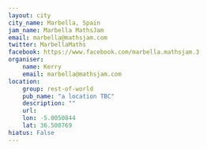 ```yaml
---
layout: city                                           
city_name: Marbella, Spain                                                           
jam_name: Marbella MathsJam
email: marbella@mathsjam.com
twitter: MarbellaMaths
facebook: https://www.facebook.com/marbella.mathsjam.3
organiser:
    name: Kerry
    email: marbella@mathsjam.com
location:
    group: rest-of-world
    pub_name: "a location TBC"
    description: ""
    url: 
    lon: -5.0050844
    lat: 36.500769
hiatus: False
---
```

